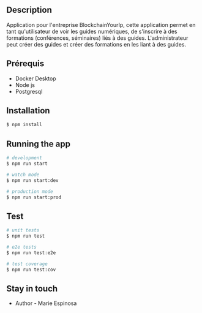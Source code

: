 
## Description

Application pour l'entreprise BlockchainYourIp, cette application permet en tant qu'utilisateur de voir les guides numériques, de s'inscrire à des formations (conférences, séminaires) liés à des guides. L'administrateur peut créer des guides et créer des formations en les liant à des guides. 

## Prérequis
- Docker Desktop
- Node js 
- Postgresql

## Installation

```bash
$ npm install
```

## Running the app

```bash
# development
$ npm run start

# watch mode
$ npm run start:dev

# production mode
$ npm run start:prod
```

## Test

```bash
# unit tests
$ npm run test

# e2e tests
$ npm run test:e2e

# test coverage
$ npm run test:cov
```

## Stay in touch

- Author - Marie Espinosa



